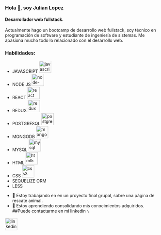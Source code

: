 ### Hola 👋, soy Julian Lopez
#### Desarrollador web fullstack.
Actualmente hago un bootcamp de desarrollo web fullstack, soy técnico en programación de software y estudiante de ingeniería de sistemas. Me apasiona mucho todo lo relacionado con el desarrollo web.

### Habilidades: 
* JAVASCRIPT <img src='https://cdn.jsdelivr.net/npm/simple-icons@3.0.1/icons/javascript.svg' alt='javascript' height='40'>
* NODE JS <img src='https://cdn.jsdelivr.net/npm/simple-icons@3.0.1/icons/node-dot-js.svg' alt='node-dot-js' height='40'>
* REACT <img src='https://cdn.jsdelivr.net/npm/simple-icons@3.0.1/icons/react.svg' alt='react' height='40'>
* REDUX <img src='https://cdn.jsdelivr.net/npm/simple-icons@3.0.1/icons/redux.svg' alt='redux' height='40'>
* POSTGRESQL <img src='https://cdn.jsdelivr.net/npm/simple-icons@3.0.1/icons/postgresql.svg' alt='postgresql' height='40'>
* MONGODB <img src='https://cdn.jsdelivr.net/npm/simple-icons@3.0.1/icons/mongodb.svg' alt='mongodb' height='40'>
* MYSQL <img src='https://cdn.jsdelivr.net/npm/simple-icons@3.0.1/icons/mysql.svg' alt='mysql' height='40'>
* HTML <img src='https://cdn.jsdelivr.net/npm/simple-icons@3.0.1/icons/html5.svg' alt='html5' height='40'>
* CSS <img src='https://cdn.jsdelivr.net/npm/simple-icons@3.0.1/icons/css3.svg' alt='css3' height='40'>
* SEQUELIZE ORM 
* LESS 

- 🔭 Estoy trabajando en en un proyecto final grupal, sobre una página de rescate animal. 
- 🌱 Estoy aprendiendo consolidando mis conocimientos adquiridos.
##Puede contactarme en mi linkedin :arrow_heading_down: 


[<img src='https://cdn.jsdelivr.net/npm/simple-icons@3.0.1/icons/linkedin.svg' alt='linkedin' height='40'>](https://www.linkedin.com/in/linkedin.com/in/julián-andrés-lópez-castañeda-924682223/)  

